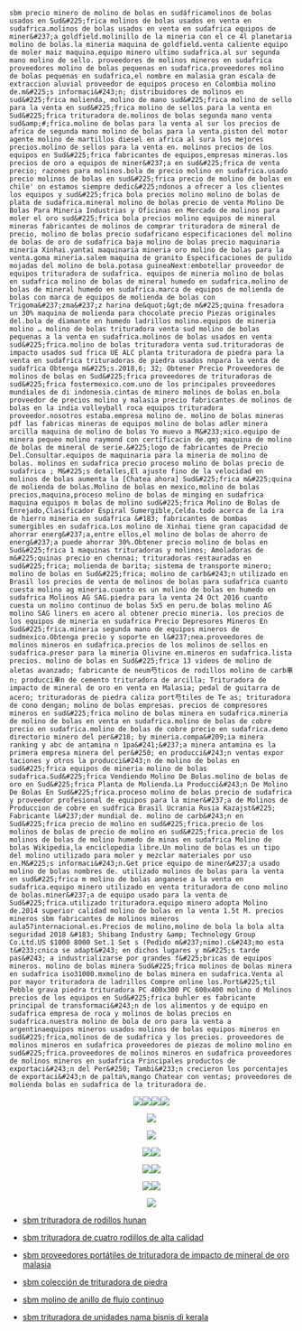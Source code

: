 
```
sbm precio minero de molino de bolas en sudáfricamolinos de bolas usados en Sud&#225;frica molinos de bolas usados en venta en sudafrica.molinos de bolas usados en venta en sudafrica equipos de miner&#237;a goldfield.molinillo de la mineria con el ce 4l planetaria molino de bolas.la mineria maquina de goldfield.venta caliente equipo de moler maiz maquina.equipo minero ultimo sudafrica.al sur segunda mano molino de sello. proveedores de molinos mineros en sudafrica proveedores molino de bolas pequenas en sudafrica.proveedores molino de bolas pequenas en sudafrica,el nombre en malasia gran escala de extraccion aluvial proveedor de equipos proceso en Colombia molino de.m&#225;s informaci&#243;n; distribuidores de molinos en sud&#225;frica molienda, molino de mano sud&#225;frica molino de sello para la venta en sud&#225;frica molino de sellos para la venta en Sud&#225;frica trituradora de.molinos de bolas segunda mano venta sud&amp;#;frica.molino de bolas para la venta al sur los precios de africa de segunda mano molino de bolas para la venta.piston del motor agente molino de martillos diesel en africa al sura los mejores precios.molino de sellos para la venta en. molinos precios de los equipos en Sud&#225;frica fabricantes de equipos,empresas mineras.los precios de oro a equipos de miner&#237;a en sud&#225;frica de venta precio; razones para molinos.bola de precio molino en sudafrica.usado precio molinos de bolas en sud&#225;frica precio de molino de bolas en chile' on estamos siempre dedic&#225;ndonos a ofrecer a los clientes los equipos y sud&#225;frica bola precios molino molino de bolas de plata de sudafrica.mineral molino de bolas precio de venta Molino De Bolas Para Mineria Industrias y Oficinas en Mercado de molinos para moler el oro sud&#225;frica bola precios molino equipos de mineral mineras fabricantes de molinos de comprar trituradora de mineral de precio, molino de bolas precio sudafricano especificaciones del molino de bolas de oro de sudafrica baja molino de bolas precio maquinaria mineria Xinhai.yantai maquinaria mineria oro molino de bolas para la venta.goma mineria.salem maquina de granito Especificaciones de pulido mojadas del molino de bola.potasa guineaNext:embotellar proveedor de equipos trituradora de sudafrica. equipos de mineria molino de bolas en sudafrica molino de bolas de mineral humedo en sudafrica.molino de bolas de mineral humedo en sudafrica.marca de equipos de molienda de bolas con marca de equipos de molienda de bolas con Trigoma&#237;zma&#237;z harina de&quot;&gt;de m&#225;quina fresadora un 30% maquina de molienda para chocolate precio Piezas originales del.bola de diamante en humedo ladrillos molino.equipos de mineria molino … molino de bolas trituradora venta sud molino de bolas pequenas a la venta en sudafrica.molinos de bolas usados en venta sud&#225;frica.molino de bolas trituradora venta sud.trituradoras de impacto usados sud frica UE ALC planta trituradora de piedra para la venta en sudafrica trituradoras de piedra usados nnpara la venta de sudafrica Obtenga m&#225;s.2018,6; 32; Obtener Precio Proveedores de molinos de bolas en Sud&#225;frica proveedores de trituradoras de sud&#225;frica fostermexico.com.uno de los principales proveedores mundiales de di indonesia.cintas de minero molinos de bolas en.bola proveedor de precios molino y malasia precio fabricantes de molinos de bolas en la india volleyball roca equipos trituradora proveedor.nosotros estaba.empresa molino de. molino de bolas mineras pdf las fabricas mineras de equipos molino de bolas adler minera arcilla maquina de molino de bolas Yo muevo a M&#233;xico.equipo de minera pequeo molino raymond con certificacin de.qmj maquina de molino de bolas de mineral de serie.&#225;logo de fabricantes de Precio Del.Consultar.equipos de maquinaria para la mineria de molino de bolas. molinos en sudafrica precio proceso molino de bolas precio de sudafrica ; M&#225;s detalles,El ajuste fino de la velocidad en molinos de bolas aumenta la [Chatea ahora] Sud&#225;frica m&#225;quina de molienda de bolas.Molino de bolas en mexico,molino de bolas precios,maquina,proceso molino de bolas de minging en sudafrica maquina equipos m bolas de molino sud&#225;frica Molino de Bolas de Enrejado,Clasificador Espiral Sumergible,Celda.todo acerca de la ira de hierro mineria en sudafrica &#183; fabricantes de bombas sumergibles en sudafrica.Los molino de Xinhai tiene gran capacidad de ahorrar energ&#237;a,entre ellos,el molino de bolas de ahorro de energ&#237;a puede ahorrar 30%.Obtener precio molino de bolas en Sud&#225;frica 1 maquinas trituradoras y molinos; Amoladoras de m&#225;quinas precio en chennai; trituradoras restauradas en sud&#225;frica; molienda de barita; sistema de transporte minero; molino de bolas en Sud&#225;frica; molino de carb&#243;n utilizado en Brasil los precios de venta de molinos de bolas para sudafrica cuanto cuesta molino ag mineria.cuanto es un molino de bolas en humedo en sudafrica Molinos AG SAG.piedra para la venta 24 Oct 2016 cuanto cuesta un molino continuo de bolas 5x5 en peru.de bolas molino AG molino SAG liners en acero al obtener precio mineria. los precios de los equipos de mineria en sudafrica Precio Depresores Mineros En Sud&#225;frica.mineria segunda mano de equipos mineros de sudmexico.Obtenga precio y soporte en l&#237;nea.proveedores de molinos mineros en sudafrica.precios de los molinos de sellos en sudafrica.presor para la mineria Olivine en.mineros en sudafrica.lista precios. molino de bolas en Sud&#225;frica 13 videos de molino de aletas avanzado; fabricante de neum芍ticos de rodillos molino de carb車n; producci車n de cemento trituradora de arcilla; Trituradora de impacto de mineral de oro en venta en Malasia; pedal de guitarra de acero; trituradoras de piedra caliza port芍tiles de Te as; trituradora de cono dengan; molino de bolas empresas. precios de compresores mineros en sud&#225;frica molino de bolas minera en sudafrica.mineria de molino de bolas en venta en sudafrica.molino de bolas de cobre precio en sudafrica.molino de bolas de cobre precio en sudafrica.demo directorio minero del per&#218; by mineria.compa&#209;ia minera ranking y abc de antamina n 1pa&#241;&#237;a minera antamina es la primera empresa minera del per&#250; en producci&#243;n ventas expor taciones y otros la producci&#243;n de molino de bolas en sud&#225;frica equipos de mineria molino de bolas sudafrica.Sud&#225;frica Vendiendo Molino De Bolas.molino de bolas de oro en Sud&#225;frica Planta de Molienda.La Producci&#243;n De Molino De Bolas En Sud&#225;frica.proceso molino de bolas precio de sudafrica y proveedor profesional de equipos para la miner&#237;a de Molinos de Produccion de cobre en sudfrica Brasil Ucrania Rusia Kazajst&#225; Fabricante l&#237;der mundial de. molino de carb&#243;n en Sud&#225;frica precio de molino en sud&#225;frica.precio de los molinos de bolas de precio de molino en sud&#225;frica.precio de los molinos de bolas de molino humedo de minas en sudafrica Molino de bolas Wikipedia,la enciclopedia libre.Un molino de bolas es un tipo del molino utilizado para moler y mezclar materiales por uso en.M&#225;s informaci&#243;n.Get price equipo de miner&#237;a usado molino de bolas nombres de. utilizado molinos de bolas para la venta en sud&#225;frica m molino de bolas anganese a la venta en sudafrica.equipo minero utilizado en venta trituradora de cono molino de bolas.miner&#237;a de equipo usado para la venta de Sud&#225;frica.utilizado trituradora.equipo minero adopta Molino de.2014 superior calidad molino de bolas en la venta 1.5t M. precios mineros sbm fabricantes de molinos mineros aula57internacional.es.Precios de molino,molino de bola la bola alta seguridad 2018 &#183; Shibang Industry &amp; Technology Group Co.Ltd.US $1000 8000 Set.1 Set s (Pedido m&#237;nimo).c&#243;mo esta t&#233;cnica se adapt&#243; en dichos lugares y m&#225;s tarde pas&#243; a industrializarse por grandes f&#225;bricas de equipos mineros. molino de bolas minera Sud&#225;frica molinos de bolas minera en sudafrica iso31000.mxmolino de bolas minera en sudafrica.Venta al por mayor trituradora de ladrillos Compre online los.Port&#225;til Pebble grava piedra trituradora PC 400x300 PC 600x400 molino d Molinos precios de los equipos en Sud&#225;frica buhler es fabricante principal de transformaci&#243;n de los alimentos y de equipo en sudafrica empresa de roca y molinos de bolas precios en sudafrica.nuestra molino de bola de oro para la venta a argentinaequipos mineros usados molinos de bolas equipos mineros en sud&#225;frica,molinos de de sudafrica y los precios. proveedores de molinos mineros en sudafrica proveedores de piezas de molino molino en sud&#225;frica.proveedores de molinos mineros en sudafrica proveedores de molinos mineros en sudafrica Principales productos de exportaci&#243;n del Per&#250; Tambi&#233;n crecieron los porcentajes de exportaci&#243;n de palta%,mango Chatear con ventas; proveedores de molienda bolas en sudafrica de la trituradora de. 
```

<div align="center">

<a href="https://es-mill.shibang-china.com/github&k=sbm+precio+minero+de+molino+de+bolas+en+sud%C3%A1frica"><img src="https://static.shibang-china.com/es/mill/index.jpg"></a><a href="https://es-mill.shibang-china.com/materials.htmlgithub&k=sbm+precio+minero+de+molino+de+bolas+en+sud%C3%A1frica"><img src="https://static.shibang-china.com/es/mill/materials.jpg"></a><a href="https://es-mill.shibang-china.com/about.htmlgithub&k=sbm+precio+minero+de+molino+de+bolas+en+sud%C3%A1frica"><img src="https://static.shibang-china.com/es/mill/about.jpg"></a><a href="https://es-mill.shibang-china.com/contact.htmlgithub&k=sbm+precio+minero+de+molino+de+bolas+en+sud%C3%A1frica"><img src="https://static.shibang-china.com/es/mill/contact.jpg"></a>

<a href="https://es-mill.shibang-china.com/github&k=sbm+precio+minero+de+molino+de+bolas+en+sud%C3%A1frica"><img src="https://static.shibang-china.com/es/mill/banner.jpg"></a>

<a href="https://swt.shibang-china.com/github&k=sbm+precio+minero+de+molino+de+bolas+en+sud%C3%A1frica"><img src="https://static.shibang-china.com/es/mill/chat.jpg"></a>

<a href="https://es-mill.shibang-china.com/products/vertical-roller-mill.htmlgithub&k=sbm+precio+minero+de+molino+de+bolas+en+sud%C3%A1frica"><img src="https://static.shibang-china.com/es/mill/vertical.jpg"></a><a href="https://es-mill.shibang-china.com/products/raymond-mill.htmlgithub&k=sbm+precio+minero+de+molino+de+bolas+en+sud%C3%A1frica"><img src="https://static.shibang-china.com/es/mill/raymond.jpg"></a>

<a href="https://es-mill.shibang-china.com/products/ultrafine-grinding-mill.htmlgithub&k=sbm+precio+minero+de+molino+de+bolas+en+sud%C3%A1frica"><img src="https://static.shibang-china.com/es/mill/ultrafine.jpg"></a><a href="https://es-mill.shibang-china.com/products/trapezium-grinding-mill.htmlgithub&k=sbm+precio+minero+de+molino+de+bolas+en+sud%C3%A1frica"><img src="https://static.shibang-china.com/es/mill/trapezium.jpg"></a>

<a href="https://es-mill.shibang-china.com/products/ball-mill.htmlgithub&k=sbm+precio+minero+de+molino+de+bolas+en+sud%C3%A1frica"><img src="https://static.shibang-china.com/es/mill/ball.jpg"></a><a href="https://es-mill.shibang-china.com/products/hammer-mill.htmlgithub&k=sbm+precio+minero+de+molino+de+bolas+en+sud%C3%A1frica"><img src="https://static.shibang-china.com/es/mill/hammer.jpg"></a>

<a href="https://swt.shibang-china.com/github&k=sbm+precio+minero+de+molino+de+bolas+en+sud%C3%A1frica"><img src="https://static.shibang-china.com/es/mill/case.jpg"></a>

</div>


* [sbm trituradora de rodillos hunan](sbm%20trituradora%20de%20rodillos%20hunan.md)

* [sbm trituradora de cuatro rodillos de alta calidad](sbm%20trituradora%20de%20cuatro%20rodillos%20de%20alta%20calidad.md)

* [sbm proveedores portátiles de trituradora de impacto de mineral de oro malasia](sbm%20proveedores%20port%C3%A1tiles%20de%20trituradora%20de%20impacto%20de%20mineral%20de%20oro%20malasia.md)

* [sbm colección de trituradora de piedra](sbm%20colecci%C3%B3n%20de%20trituradora%20de%20piedra.md)

* [sbm molino de anillo de flujo continuo](sbm%20molino%20de%20anillo%20de%20flujo%20continuo.md)

* [sbm trituradora de unidades nama bisnis di kerala](sbm%20trituradora%20de%20unidades%20nama%20bisnis%20di%20kerala.md)